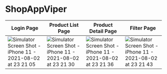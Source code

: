 # ShopAppViper

| Login Page | Product List Page | Product Detail Page | Filter Page |
| ---------- | ---------- | ---------- | ---------- |
| ![Simulator Screen Shot - iPhone 11 - 2021-08-02 at 23 21 05](https://user-images.githubusercontent.com/33404285/127919024-3b32b848-c455-45a4-8219-6a75e448e212.png)  | ![Simulator Screen Shot - iPhone 11 - 2021-08-02 at 23 21 30](https://user-images.githubusercontent.com/33404285/127919085-b0651b78-2e9f-4b6f-9223-34ded06edd46.png) | ![Simulator Screen Shot - iPhone 11 - 2021-08-02 at 23 21 36](https://user-images.githubusercontent.com/33404285/127919119-52361569-00d9-4bb7-ab1c-9b8f71b0ee8d.png)        | ![Simulator Screen Shot - iPhone 11 - 2021-08-02 at 23 21 43](https://user-images.githubusercontent.com/33404285/127919155-37fc89b8-6331-4f6a-8483-0a09e4461545.png)          |

